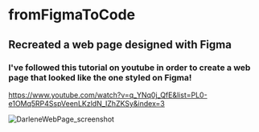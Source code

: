 # fromFigmaToCode

## Recreated a web page designed with Figma

### I've followed this tutorial on youtube in order to create a web page that looked like the one styled on Figma!
https://www.youtube.com/watch?v=q_YNq0j_QfE&list=PL0-e1OMq5RP4SspVeenLKzldN_IZhZKSy&index=3



![DarleneWebPage_screenshot](https://user-images.githubusercontent.com/86969364/167123855-7cf97b68-b33b-484f-9771-c8eca5316e24.png)
